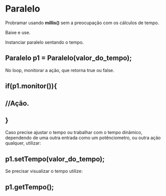 # Paralelo

Probramar usando **millis()** sem a preocupação com os cálculos de tempo.

Baixe e use.

Instanciar paralelo sentando o tempo.

## Paralelo p1 = Paralelo(valor_do_tempo);

No loop, monitorar a ação, que retorna true ou false.
  ## if(p1.monitor()){
  ##    //Ação.
  ## }

Caso precise ajustar o tempo ou trabalhar com o tempo dinâmico, dependendo de uma outra entrada como um potênciometro, ou outra ação qualquer, utilizar:
## p1.setTempo(valor_do_tempo);

Se precisar visualizar o tempo utilize: 
## p1.getTempo();

